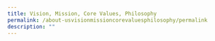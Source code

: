 ```yaml
---
title: Vision, Mission, Core Values, Philosophy
permalink: /about-usvisionmissioncorevaluesphilosophy/permalink
description: ""
---
```


